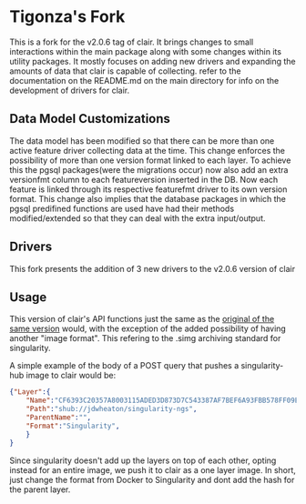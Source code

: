 # Tigonza's Fork

This is a fork for the v2.0.6 tag of clair. It brings changes to small interactions within the main package 
along with some changes within its utility packages. It mostly focuses on adding new drivers and expanding
the amounts of data that clair is capable of collecting. refer to the documentation on the README.md on the 
main directory for info on the development of drivers for clair.

## Data Model Customizations

The data model has been modified so that there can be more than one active feature driver collecting data at the time. This change enforces the possibility of more than one version format linked to each layer. To achieve this the pgsql packages(were the migrations occur) now also add an extra versionfmt column to each featureversion inserted in the DB. Now each feature is linked through its respective featurefmt driver to its own version format. This change also implies that the database packages in which the pgsql predifined functions are used have had their methods modified/extended so that they can deal with the extra input/output.

## Drivers

This fork presents the addition of 3 new drivers to the v2.0.6 version of clair



## Usage

This version of clair's API functions just the same as the [original  of the same version](https://github.com/tigonza/clair/Documentation/api_v1.md) would, with the exception of the added possibility of having another "image format".  This refering to the .simg archiving standard for singularity. 

A simple example of the body of a POST query that pushes a singularity-hub image to clair would be:

```json
{"Layer":{
	"Name":"CF6393C20357A8003115ADED3D873D7C543387AF7BEF6A93FBB578FF09EF6ED5",
	"Path":"shub://jdwheaton/singularity-ngs",
	"ParentName":"",
	"Format":"Singularity",
	}
}

```

Since singularity doesn't add up the layers on top of each other, opting instead for an entire image, we push it to clair as a one layer image.
In short, just change the format from Docker to Singularity and dont add the hash for the parent layer.

<!-- 
Clair can also be compiled with custom notifiers by importing them in `main.go`.
Custom notifiers are any Go package that implements the `Notifier` interface and registers themselves with the `notifier` package.
Notifiers are registered in [init()] similar to drivers for Go's standard [database/sql] package.

[init()]: https://golang.org/doc/effective_go.html#init
[database/sql]: https://godoc.org/database/sql -->

